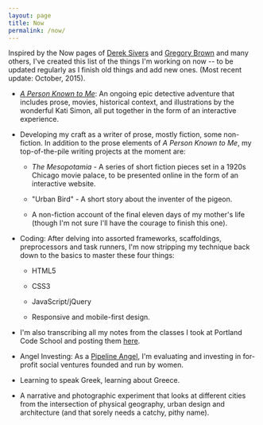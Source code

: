 ```yaml
---
layout: page
title: Now
permalink: /now/
---
```

Inspired by the Now pages of [Derek Sivers](https://sivers.org/nowff) and [Gregory Brown](http://practicingdeveloper.com/now/) and many others, I've created this list of the things I'm working on now -- to be updated regularly as I finish old things and add new ones.  (Most recent update: October, 2015).

* [*A Person Known to Me*](http://www.apersonknowntome.com): An ongoing epic detective adventure that includes prose, movies, historical context, and illustrations by the wonderful Kati Simon, all put together in the form of an interactive experience.

* Developing my craft as a writer of prose, mostly fiction, some non-fiction. In addition to the prose elements of *A Person Known to Me*, my top-of-the-pile writing projects at the moment are:

    * *The Mesopotamia* - A series of short fiction pieces set in a 1920s Chicago movie palace, to be presented online in the form of an interactive website.
    
    * "Urban Bird" - A short story about the inventer of the pigeon.
    
    * A non-fiction account of the final eleven days of my mother's life (though I'm not sure I'll have the courage to finish this one).
    
* Coding: After delving into assorted frameworks, scaffoldings, preprocessors and task runners, I'm now stripping my technique back down to the basics to master these four things:

    * HTML5
    
    * CSS3
    
    * JavaScript/jQuery
    
    * Responsive and mobile-first design.
    
* I'm also transcribing all my notes from the classes I took at Portland Code School and posting them <a href="../pcsnotes/">here</a>.
    
* Angel Investing: As a [Pipeline Angel](http://pipelineangels.com/), I'm evaluating and investing in for-profit social ventures founded and run by women.

* Learning to speak Greek, learning about Greece.

* A narrative and photographic experiment that looks at different cities from the intersection of physical geography, urban design and architecture (and that sorely needs a catchy, pithy name).


